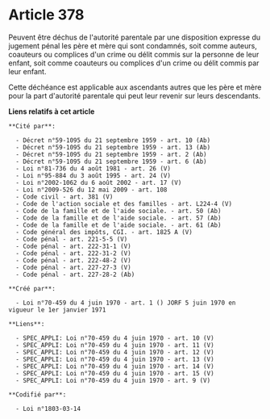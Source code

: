 # Article 378

Peuvent être déchus de l'autorité parentale par une disposition expresse du jugement pénal les père et mère qui sont
condamnés, soit comme auteurs, coauteurs ou complices d'un crime ou délit commis sur la personne de leur enfant, soit comme
coauteurs ou complices d'un crime ou délit commis par leur enfant.

Cette déchéance est applicable aux ascendants autres que les père et mère pour la part d'autorité parentale qui peut leur
revenir sur leurs descendants.

**Liens relatifs à cet article**

	**Cité par**:

	  - Décret n°59-1095 du 21 septembre 1959 - art. 10 (Ab)
	  - Décret n°59-1095 du 21 septembre 1959 - art. 13 (Ab)
	  - Décret n°59-1095 du 21 septembre 1959 - art. 2 (Ab)
	  - Décret n°59-1095 du 21 septembre 1959 - art. 6 (Ab)
	  - Loi n°81-736 du 4 août 1981 - art. 26 (V)
	  - Loi n°95-884 du 3 août 1995 - art. 24 (V)
	  - Loi n°2002-1062 du 6 août 2002 - art. 17 (V)
	  - Loi n°2009-526 du 12 mai 2009 - art. 108
	  - Code civil - art. 381 (V)
	  - Code de l'action sociale et des familles - art. L224-4 (V)
	  - Code de la famille et de l'aide sociale. - art. 50 (Ab)
	  - Code de la famille et de l'aide sociale. - art. 57 (Ab)
	  - Code de la famille et de l'aide sociale. - art. 61 (Ab)
	  - Code général des impôts, CGI. - art. 1825 A (V)
	  - Code pénal - art. 221-5-5 (V)
	  - Code pénal - art. 222-31-1 (V)
	  - Code pénal - art. 222-31-2 (V)
	  - Code pénal - art. 222-48-2 (V)
	  - Code pénal - art. 227-27-3 (V)
	  - Code pénal - art. 227-28-2 (Ab)

	**Créé par**:

	  - Loi n°70-459 du 4 juin 1970 - art. 1 () JORF 5 juin 1970 en vigueur le 1er janvier 1971

	**Liens**:

	  - SPEC_APPLI: Loi n°70-459 du 4 juin 1970 - art. 10 (V)
	  - SPEC_APPLI: Loi n°70-459 du 4 juin 1970 - art. 11 (V)
	  - SPEC_APPLI: Loi n°70-459 du 4 juin 1970 - art. 12 (V)
	  - SPEC_APPLI: Loi n°70-459 du 4 juin 1970 - art. 13 (V)
	  - SPEC_APPLI: Loi n°70-459 du 4 juin 1970 - art. 14 (V)
	  - SPEC_APPLI: Loi n°70-459 du 4 juin 1970 - art. 15 (V)
	  - SPEC_APPLI: Loi n°70-459 du 4 juin 1970 - art. 9 (V)

	**Codifié par**:

	  - Loi n°1803-03-14
